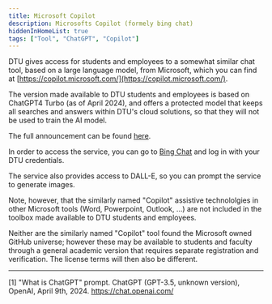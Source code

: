 ```yaml
---
title: Microsoft Copilot
description: Microsofts Copilot (formely bing chat)
hiddenInHomeList: true
tags: ["Tool", "ChatGPT", "Copilot"]
---
```


DTU gives access for students and employees to a somewhat similar chat tool, based on a large language model, 
from Microsoft, which you can find at 
[https://copilot.microsoft.com/](https://copilot.microsoft.com/).

The version made available to DTU students and employees is based on ChatGPT4 Turbo (as of April 2024), 
and offers a protected model that keeps all searches and answers within DTU's cloud solutions, 
so that they will not be used to train the AI model.

The full announcement can be found [here](https://www.dtu.dk/english/newsarchive/2024/02/dtu-makes-artificial-intelligence-available-to-students).

In order to access the service, you can go to [Bing Chat](https://www.bing.com/chat) and log in with your DTU credentials.

The service also provides access to DALL-E, so you can prompt the service to generate images.

Note, however, that the similarly named "Copilot" assistive technololgies in other Microsoft tools 
(Word, Powerpoint, Outlook, ...) are not included in the toolbox made available to DTU students and employees.

Neither are the similarly named "Copilot" tool found the Microsoft owned GitHub universe; however these may
be available to students and faculty through a general academic version that requires separate registration and 
verification. The license terms will then also be different.



----

[1] "What is ChatGPT" prompt. ChatGPT (GPT-3.5, unknown version), OpenAI, April 9th, 2024.  https://chat.openai.com/ 
